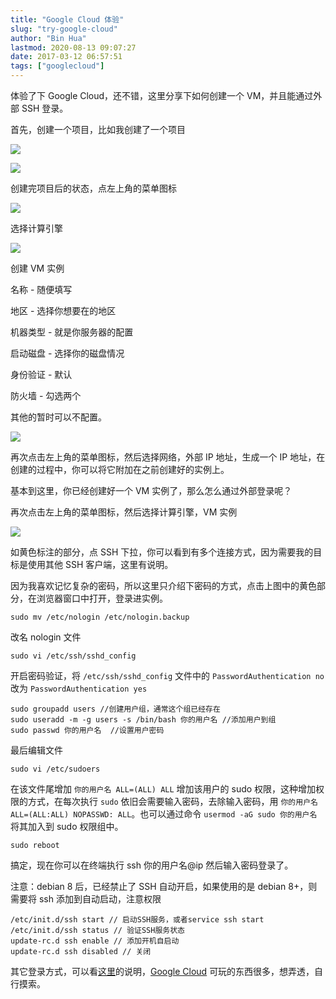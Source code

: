 ```yaml
---
title: "Google Cloud 体验"
slug: "try-google-cloud"
author: "Bin Hua"
lastmod: 2020-08-13 09:07:27
date: 2017-03-12 06:57:51
tags: ["googlecloud"]
---
```


体验了下 Google Cloud，还不错，这里分享下如何创建一个 VM，并且能通过外部 SSH 登录。

首先，创建一个项目，比如我创建了一个项目

![](/imgs/try-google-cloud-create-project.PNG)

![](/imgs/try-google-cloud-project-detail.PNG)

创建完项目后的状态，点左上角的菜单图标

![](/imgs/try-google-cloud-choose-cc.PNG)

选择计算引擎

![](/imgs/try-google-cloud-crea.PNG)

创建 VM 实例

名称 - 随便填写

地区 - 选择你想要在的地区

机器类型 - 就是你服务器的配置

启动磁盘 - 选择你的磁盘情况

身份验证 - 默认

防火墙 - 勾选两个

其他的暂时可以不配置。

![](/imgs/try-google-cloud-crea-1.PNG)

再次点击左上角的菜单图标，然后选择网络，外部 IP 地址，生成一个 IP 地址，在创建的过程中，你可以将它附加在之前创建好的实例上。

基本到这里，你已经创建好一个 VM 实例了，那么怎么通过外部登录呢？

再次点击左上角的菜单图标，然后选择计算引擎，VM 实例

![](/imgs/try-google-cloud-sshlogin.PNG)

如黄色标注的部分，点 SSH 下拉，你可以看到有多个连接方式，因为需要我的目标是使用其他 SSH 客户端，这里有说明。

因为我喜欢记忆复杂的密码，所以这里只介绍下密码的方式，点击上图中的黄色部分，在浏览器窗口中打开，登录进实例。

```
sudo mv /etc/nologin /etc/nologin.backup
```

改名 nologin 文件

```
sudo vi /etc/ssh/sshd_config
```

开启密码验证，将 `/etc/ssh/sshd_config` 文件中的 `PasswordAuthentication no` 改为 `PasswordAuthentication yes`

```
sudo groupadd users //创建用户组，通常这个组已经存在
sudo useradd -m -g users -s /bin/bash 你的用户名 //添加用户到组
sudo passwd 你的用户名  //设置用户密码
```

最后编辑文件

```
sudo vi /etc/sudoers
```

在该文件尾增加 `你的用户名 ALL=(ALL) ALL` 增加该用户的 sudo 权限，这种增加权限的方式，在每次执行 `sudo` 依旧会需要输入密码，去除输入密码，用 `你的用户名 ALL=(ALL:ALL) NOPASSWD: ALL`。也可以通过命令 `usermod -aG sudo 你的用户名` 将其加入到 sudo 权限组中。

```
sudo reboot
```

搞定，现在你可以在终端执行 ssh 你的用户名@ip 然后输入密码登录了。

注意：debian 8 后，已经禁止了 SSH 自动开启，如果使用的是 debian 8+，则需要将 ssh 添加到自动启动，注意权限

```
/etc/init.d/ssh start // 启动SSH服务，或者service ssh start
/etc/init.d/ssh status // 验证SSH服务状态
update-rc.d ssh enable // 添加开机自启动
update-rc.d ssh disabled // 关闭
```

其它登录方式，可以看[这里](https://cloud.google.com/compute/docs/instances/connecting-to-instance#standardssh)的说明，[Google Cloud](https://cloud.google.com/) 可玩的东西很多，想弄透，自行摸索。
